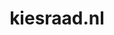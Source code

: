 ---
layout: post
title:  "kiesraad.nl"
internal_url:  "/dutchgov/kiesraad.nl.html"
categories: dutchgov
---
